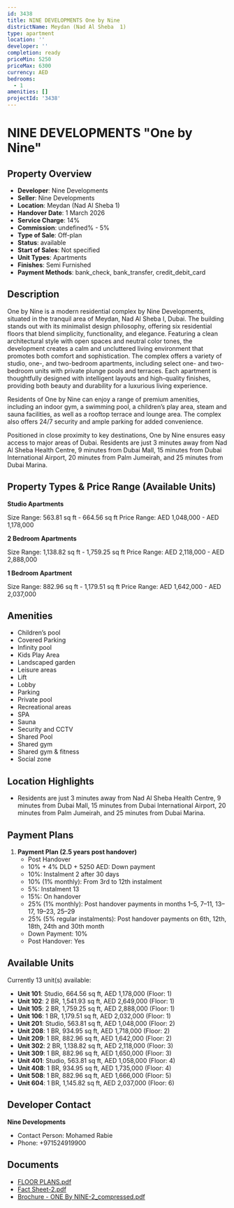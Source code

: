 ```yaml
---
id: 3438
title: NINE DEVELOPMENTS One by Nine
districtName: Meydan (Nad Al Sheba  1)
type: apartment
location: ''
developer: ''
completion: ready
priceMin: 5250
priceMax: 6300
currency: AED
bedrooms:
  - 1
amenities: []
projectId: '3438'
---
```


# NINE DEVELOPMENTS "One by Nine"

## Property Overview
- **Developer**: Nine Developments
- **Seller**: Nine Developments
- **Location**: Meydan (Nad Al Sheba  1)
- **Handover Date**: 1 March 2026
- **Service Charge**: 14%
- **Commission**: undefined% - 5%
- **Type of Sale**: Off-plan
- **Status**: available
- **Start of Sales**: Not specified
- **Unit Types**: Apartments
- **Finishes**: Semi Furnished
- **Payment Methods**: bank_check, bank_transfer, credit_debit_card

## Description
One by Nine is a modern residential complex by Nine Developments, situated in the tranquil area of Meydan, Nad Al Sheba I, Dubai. The building stands out with its minimalist design philosophy, offering six residential floors that blend simplicity, functionality, and elegance. Featuring a clean architectural style with open spaces and neutral color tones, the development creates a calm and uncluttered living environment that promotes both comfort and sophistication. The complex offers a variety of studio, one-, and two-bedroom apartments, including select one- and two-bedroom units with private plunge pools and terraces. Each apartment is thoughtfully designed with intelligent layouts and high-quality finishes, providing both beauty and durability for a luxurious living experience.

Residents of One by Nine can enjoy a range of premium amenities, including an indoor gym, a swimming pool, a children’s play area, steam and sauna facilities, as well as a rooftop terrace and lounge area. The complex also offers 24/7 security and ample parking for added convenience.

Positioned in close proximity to key destinations, One by Nine ensures easy access to major areas of Dubai. Residents are just 3 minutes away from Nad Al Sheba Health Centre, 9 minutes from Dubai Mall, 15 minutes from Dubai International Airport, 20 minutes from Palm Jumeirah, and 25 minutes from Dubai Marina.

## Property Types & Price Range (Available Units)
**Studio Apartments**

Size Range: 563.81 sq ft - 664.56 sq ft
Price Range: AED 1,048,000 - AED 1,178,000

**2 Bedroom Apartments**

Size Range: 1,138.82 sq ft - 1,759.25 sq ft
Price Range: AED 2,118,000 - AED 2,888,000

**1 Bedroom Apartment**

Size Range: 882.96 sq ft - 1,179.51 sq ft
Price Range: AED 1,642,000 - AED 2,037,000

## Amenities
- Children’s pool
- Covered Parking
- Infinity pool
- Kids Play Area
- Landscaped garden
- Leisure areas
- Lift
- Lobby
- Parking
- Private pool
- Recreational areas
- SPA
- Sauna
- Security and CCTV
- Shared Pool
- Shared gym
- Shared gym & fitness
- Social zone

## Location Highlights
- Residents are just 3 minutes away from Nad Al Sheba Health Centre, 9 minutes from Dubai Mall, 15 minutes from Dubai International Airport, 20 minutes from Palm Jumeirah, and 25 minutes from Dubai Marina.

## Payment Plans
1. **Payment Plan (2.5 years post handover)**
   - Post Handover
   - 10% + 4% DLD + 5250 AED: Down payment
   - 10%: Instalment 2 after 30 days
   - 10% (1% monthly): From 3rd to 12th instalment
   - 5%: Instalment 13
   - 15%: On handover
   - 25% (1% monthly): Post handover payments in months 1–5, 7–11, 13–17, 19–23, 25–29
   - 25% (5% regular instalments): Post handover payments on 6th, 12th, 18th, 24th and 30th month
   - Down Payment: 10%
   - Post Handover: Yes

## Available Units
Currently 13 unit(s) available:
- **Unit 101**: Studio, 664.56 sq ft, AED 1,178,000 (Floor: 1)
- **Unit 102**: 2 BR, 1,541.93 sq ft, AED 2,649,000 (Floor: 1)
- **Unit 105**: 2 BR, 1,759.25 sq ft, AED 2,888,000 (Floor: 1)
- **Unit 106**: 1 BR, 1,179.51 sq ft, AED 2,032,000 (Floor: 1)
- **Unit 201**: Studio, 563.81 sq ft, AED 1,048,000 (Floor: 2)
- **Unit 208**: 1 BR, 934.95 sq ft, AED 1,718,000 (Floor: 2)
- **Unit 209**: 1 BR, 882.96 sq ft, AED 1,642,000 (Floor: 2)
- **Unit 302**: 2 BR, 1,138.82 sq ft, AED 2,118,000 (Floor: 3)
- **Unit 309**: 1 BR, 882.96 sq ft, AED 1,650,000 (Floor: 3)
- **Unit 401**: Studio, 563.81 sq ft, AED 1,058,000 (Floor: 4)
- **Unit 408**: 1 BR, 934.95 sq ft, AED 1,735,000 (Floor: 4)
- **Unit 508**: 1 BR, 882.96 sq ft, AED 1,666,000 (Floor: 5)
- **Unit 604**: 1 BR, 1,145.82 sq ft, AED 2,037,000 (Floor: 6)

## Developer Contact
**Nine Developments**
- Contact Person: Mohamed Rabie
- Phone: +971524919900

## Documents
- [FLOOR PLANS.pdf](https://cdn.geniemap.net/2024/10/24/WzsPUmx3YmSxJuN2jfmrnml2W3yASCmQGxwr9egY.pdf)
- [Fact Sheet-2.pdf](https://cdn.geniemap.net/2024/10/24/EoYZ6fJkilPlraJrOPd5KxmevfiZZ87WvGNeiU4N.pdf)
- [Brochure - ONE By NINE-2_compressed.pdf](https://cdn.geniemap.net/2024/10/24/laxMq0VQaasSFiATMPbikdxs8jRv2IncWdhHcd67.pdf)
